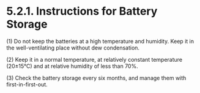 ﻿# 5.2.1. Instructions for Battery Storage

(1)	Do not keep the batteries at a high temperature and humidity. Keep it in the well-ventilating place without dew condensation. 

(2)	Keep it in a normal temperature, at relatively constant temperature (20±15℃) and at relative humidity of less than 70%. 

(3)	Check the battery storage every six months, and manage them with first-in-first-out.
 

